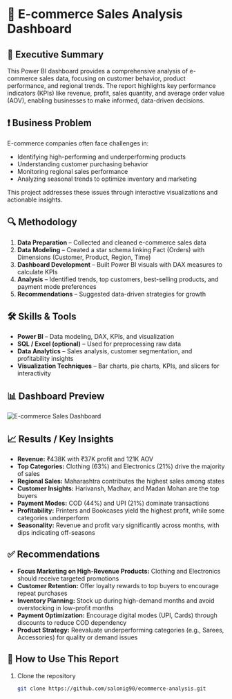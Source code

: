 # 🛒 E-commerce Sales Analysis Dashboard  

## 📌 Executive Summary  
This Power BI dashboard provides a comprehensive analysis of e-commerce sales data, focusing on customer behavior, product performance, and regional trends. The report highlights key performance indicators (KPIs) like revenue, profit, sales quantity, and average order value (AOV), enabling businesses to make informed, data-driven decisions.  

## ❗ Business Problem  
E-commerce companies often face challenges in:  
- Identifying high-performing and underperforming products  
- Understanding customer purchasing behavior  
- Monitoring regional sales performance  
- Analyzing seasonal trends to optimize inventory and marketing  

This project addresses these issues through interactive visualizations and actionable insights.  

## 🔍 Methodology  
1. **Data Preparation** – Collected and cleaned e-commerce sales data  
2. **Data Modeling** – Created a star schema linking Fact (Orders) with Dimensions (Customer, Product, Region, Time)  
3. **Dashboard Development** – Built Power BI visuals with DAX measures to calculate KPIs  
4. **Analysis** – Identified trends, top customers, best-selling products, and payment mode preferences  
5. **Recommendations** – Suggested data-driven strategies for growth  

## 🛠 Skills & Tools  
- **Power BI** – Data modeling, DAX, KPIs, and visualization  
- **SQL / Excel (optional)** – Used for preprocessing raw data  
- **Data Analytics** – Sales analysis, customer segmentation, and profitability insights  
- **Visualization Techniques** – Bar charts, pie charts, KPIs, and slicers for interactivity  

## 📊 Dashboard Preview  
![E-commerce Sales Dashboard](Screenshot%20(46).png)  

## 📈 Results / Key Insights  
- **Revenue:** ₹438K with ₹37K profit and 121K AOV  
- **Top Categories:** Clothing (63%) and Electronics (21%) drive the majority of sales  
- **Regional Sales:** Maharashtra contributes the highest sales among states  
- **Customer Insights:** Harivansh, Madhav, and Madan Mohan are the top buyers  
- **Payment Modes:** COD (44%) and UPI (21%) dominate transactions  
- **Profitability:** Printers and Bookcases yield the highest profit, while some categories underperform  
- **Seasonality:** Revenue and profit vary significantly across months, with dips indicating off-seasons  

## ✅ Recommendations  
- **Focus Marketing on High-Revenue Products:** Clothing and Electronics should receive targeted promotions  
- **Customer Retention:** Offer loyalty rewards to top buyers to encourage repeat purchases  
- **Inventory Planning:** Stock up during high-demand months and avoid overstocking in low-profit months  
- **Payment Optimization:** Encourage digital modes (UPI, Cards) through discounts to reduce COD dependency  
- **Product Strategy:** Reevaluate underperforming categories (e.g., Sarees, Accessories) for quality or demand issues
  

## 🚀 How to Use This Report  
1. Clone the repository  
   ```bash
   git clone https://github.com/salonig90/ecommerce-analysis.git
